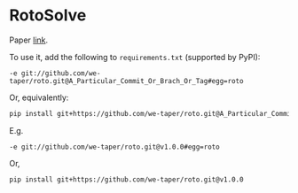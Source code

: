 # RotoSolve

Paper [link](https://arxiv.org/abs/1903.12166).

To use it, add the following to `requirements.txt` (supported by PyPI):

```text
-e git://github.com/we-taper/roto.git@A_Particular_Commit_Or_Brach_Or_Tag#egg=roto
```

Or, equivalently:

```bash
pip install git+https://github.com/we-taper/roto.git@A_Particular_Commit_Or_Brach_Or_Tag
```

E.g.

```text
-e git://github.com/we-taper/roto.git@v1.0.0#egg=roto
```

Or,

```bash
pip install git+https://github.com/we-taper/roto.git@v1.0.0
```